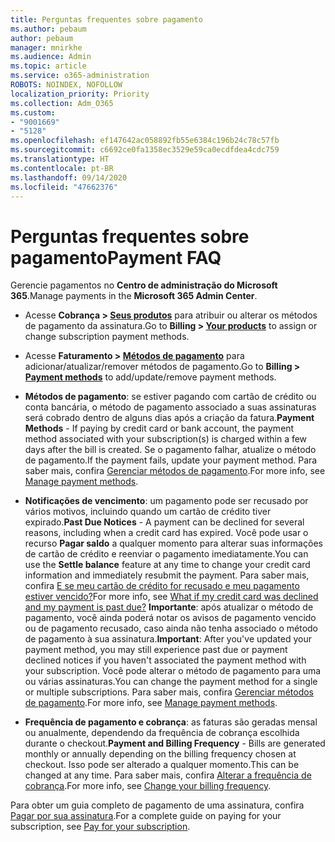 ```yaml
---
title: Perguntas frequentes sobre pagamento
ms.author: pebaum
author: pebaum
manager: mnirkhe
ms.audience: Admin
ms.topic: article
ms.service: o365-administration
ROBOTS: NOINDEX, NOFOLLOW
localization_priority: Priority
ms.collection: Adm_O365
ms.custom:
- "9001669"
- "5128"
ms.openlocfilehash: ef147642ac058892fb55e6384c196b24c78c57fb
ms.sourcegitcommit: c6692ce0fa1358ec3529e59ca0ecdfdea4cdc759
ms.translationtype: HT
ms.contentlocale: pt-BR
ms.lasthandoff: 09/14/2020
ms.locfileid: "47662376"
---
```

# <a name="payment-faq"></a><span data-ttu-id="10bf6-102">Perguntas frequentes sobre pagamento</span><span class="sxs-lookup"><span data-stu-id="10bf6-102">Payment FAQ</span></span>

<span data-ttu-id="10bf6-103">Gerencie pagamentos no **Centro de administração do Microsoft 365**.</span><span class="sxs-lookup"><span data-stu-id="10bf6-103">Manage payments in the **Microsoft 365 Admin Center**.</span></span> 

- <span data-ttu-id="10bf6-104">Acesse **Cobrança > [Seus produtos](https://go.microsoft.com/fwlink/p/?linkid=842054)** para atribuir ou alterar os métodos de pagamento da assinatura.</span><span class="sxs-lookup"><span data-stu-id="10bf6-104">Go to **Billing > [Your products](https://go.microsoft.com/fwlink/p/?linkid=842054)** to assign or change subscription payment methods.</span></span>
- <span data-ttu-id="10bf6-105">Acesse **Faturamento > [Métodos de pagamento](https://go.microsoft.com/fwlink/p/?linkid=2018806)** para adicionar/atualizar/remover métodos de pagamento.</span><span class="sxs-lookup"><span data-stu-id="10bf6-105">Go to **Billing > [Payment methods](https://go.microsoft.com/fwlink/p/?linkid=2018806)** to add/update/remove payment methods.</span></span>

- <span data-ttu-id="10bf6-106">**Métodos de pagamento**: se estiver pagando com cartão de crédito ou conta bancária, o método de pagamento associado a suas assinaturas será cobrado dentro de alguns dias após a criação da fatura.</span><span class="sxs-lookup"><span data-stu-id="10bf6-106">**Payment Methods** - If paying by credit card or bank account, the payment method associated with your subscription(s) is charged within a few days after the bill is created.</span></span> <span data-ttu-id="10bf6-107">Se o pagamento falhar, atualize o método de pagamento.</span><span class="sxs-lookup"><span data-stu-id="10bf6-107">If the payment fails, update your payment method.</span></span> <span data-ttu-id="10bf6-108">Para saber mais, confira [Gerenciar métodos de pagamento](https://docs.microsoft.com/microsoft-365/commerce/billing-and-payments/manage-payment-methods).</span><span class="sxs-lookup"><span data-stu-id="10bf6-108">For more info, see [Manage payment methods](https://docs.microsoft.com/microsoft-365/commerce/billing-and-payments/manage-payment-methods).</span></span>

- <span data-ttu-id="10bf6-109">**Notificações de vencimento**: um pagamento pode ser recusado por vários motivos, incluindo quando um cartão de crédito tiver expirado.</span><span class="sxs-lookup"><span data-stu-id="10bf6-109">**Past Due Notices** - A payment can be declined for several reasons, including when a credit card has expired.</span></span> <span data-ttu-id="10bf6-110">Você pode usar o recurso **Pagar saldo** a qualquer momento para alterar suas informações de cartão de crédito e reenviar o pagamento imediatamente.</span><span class="sxs-lookup"><span data-stu-id="10bf6-110">You can use the **Settle balance** feature at any time to change your credit card information and immediately resubmit the payment.</span></span> <span data-ttu-id="10bf6-111">Para saber mais, confira [E se meu cartão de crédito for recusado e meu pagamento estiver vencido?](https://docs.microsoft.com/microsoft-365/commerce/billing-and-payments/pay-for-your-subscription?view=o365-worldwide#what-if-my-credit-card-was-declined-and-my-payment-is-past-due)</span><span class="sxs-lookup"><span data-stu-id="10bf6-111">For more info, see [What if my credit card was declined and my payment is past due?](https://docs.microsoft.com/microsoft-365/commerce/billing-and-payments/pay-for-your-subscription?view=o365-worldwide#what-if-my-credit-card-was-declined-and-my-payment-is-past-due)</span></span> <span data-ttu-id="10bf6-112">**Importante**: após atualizar o método de pagamento, você ainda poderá notar os avisos de pagamento vencido ou de pagamento recusado, caso ainda não tenha associado o método de pagamento à sua assinatura.</span><span class="sxs-lookup"><span data-stu-id="10bf6-112">**Important**: After you've updated your payment method, you may still experience past due or payment declined notices if you haven't associated the payment method with your subscription.</span></span> <span data-ttu-id="10bf6-113">Você pode alterar o método de pagamento para uma ou várias assinaturas.</span><span class="sxs-lookup"><span data-stu-id="10bf6-113">You can change the payment method for a single or multiple subscriptions.</span></span> <span data-ttu-id="10bf6-114">Para saber mais, confira [Gerenciar métodos de pagamento](https://docs.microsoft.com/microsoft-365/commerce/billing-and-payments/manage-payment-methods?view=o365-worldwide).</span><span class="sxs-lookup"><span data-stu-id="10bf6-114">For more info, see [Manage payment methods](https://docs.microsoft.com/microsoft-365/commerce/billing-and-payments/manage-payment-methods?view=o365-worldwide).</span></span>

- <span data-ttu-id="10bf6-115">**Frequência de pagamento e cobrança**: as faturas são geradas mensal ou anualmente, dependendo da frequência de cobrança escolhida durante o checkout.</span><span class="sxs-lookup"><span data-stu-id="10bf6-115">**Payment and Billing Frequency** - Bills are generated monthly or annually depending on the billing frequency chosen at checkout.</span></span> <span data-ttu-id="10bf6-116">Isso pode ser alterado a qualquer momento.</span><span class="sxs-lookup"><span data-stu-id="10bf6-116">This can be changed at any time.</span></span> <span data-ttu-id="10bf6-117">Para saber mais, confira [Alterar a frequência de cobrança](https://docs.microsoft.com/microsoft-365/commerce/billing-and-payments/change-payment-frequency).</span><span class="sxs-lookup"><span data-stu-id="10bf6-117">For more info, see [Change your billing frequency](https://docs.microsoft.com/microsoft-365/commerce/billing-and-payments/change-payment-frequency).</span></span>

<span data-ttu-id="10bf6-118">Para obter um guia completo de pagamento de uma assinatura, confira [Pagar por sua assinatura](https://docs.microsoft.com/microsoft-365/commerce/billing-and-payments/pay-for-your-subscription?view=o365-worldwide).</span><span class="sxs-lookup"><span data-stu-id="10bf6-118">For a complete guide on paying for your subscription, see [Pay for your subscription](https://docs.microsoft.com/microsoft-365/commerce/billing-and-payments/pay-for-your-subscription?view=o365-worldwide).</span></span>
